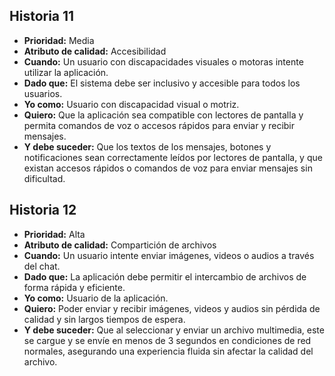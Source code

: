 ## Historia 11

- **Prioridad:** Media
- **Atributo de calidad:** Accesibilidad
- **Cuando:** Un usuario con discapacidades visuales o motoras intente utilizar la aplicación.
- **Dado que:** El sistema debe ser inclusivo y accesible para todos los usuarios.
- **Yo como:** Usuario con discapacidad visual o motriz.
- **Quiero:** Que la aplicación sea compatible con lectores de pantalla y permita comandos de voz o accesos rápidos para enviar y recibir mensajes.
- **Y debe suceder:** Que los textos de los mensajes, botones y notificaciones sean correctamente leídos por lectores de pantalla, y que existan accesos rápidos o comandos de voz para enviar mensajes sin dificultad.


## Historia 12

- **Prioridad:** Alta
- **Atributo de calidad:** Compartición de archivos
- **Cuando:** Un usuario intente enviar imágenes, videos o audios a través del chat.
- **Dado que:** La aplicación debe permitir el intercambio de archivos de forma rápida y eficiente.
- **Yo como:** Usuario de la aplicación.
- **Quiero:** Poder enviar y recibir imágenes, videos y audios sin pérdida de calidad y sin largos tiempos de espera.
- **Y debe suceder:** Que al seleccionar y enviar un archivo multimedia, este se cargue y se envíe en menos de 3 segundos en condiciones de red normales, asegurando una experiencia fluida sin afectar la calidad del archivo.
